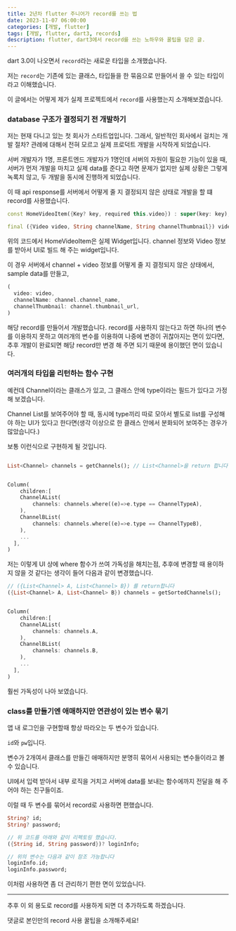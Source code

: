 ```yaml
---
title: 2년차 flutter 주니어가 record를 쓰는 법
date: 2023-11-07 06:00:00
categories: [개발, flutter]
tags: [개발, flutter, dart3, records]
description: flutter, dart3에서 record를 쓰는 노하우와 꿀팁을 담은 글.
---
```


dart 3.0이 나오면서 `record`라는 새로운 타입을 소개했습니다.

저는 `record`는 기존에 있는 클래스, 타입들을 한 묶음으로 만들어서 쓸 수 있는 타입이라고 이해했습니다.

이 글에서는 어떻게 제가 실제 프로젝트에서 `record`를 사용했는지 소개해보겠습니다.



### database 구조가 결정되기 전 개발하기

저는 현재 다니고 있는 첫 회사가 스타트업입니다. 그래서, 일반적인 회사에서 걸치는 개발 절차? 관례에 대해서 전혀 모르고 실제 프로덕트 개발을 시작하게 되었습니다.

서버 개발자가 1명, 프론트엔드 개발자가 1명인데 서버의 자원이 필요한 기능이 있을 때, 서버가 먼저 개발을 마치고 실제 data를 준다고 하면 문제가 없지만 실제 상황은 그렇게 녹록치 않고, 두 개발을 동시에 진행하게 되었습니다.

이 때 api response를 서버에서 어떻게 줄 지 결정되지 않은 상태로 개발을 할 떄 record를 사용했습니다.

```dart
const HomeVideoItem({Key? key, required this.video}) : super(key: key);

final ({Video video, String channelName, String channelThumbnail}) video;
```

위의 코드에서 HomeVideoItem은 실제 Widget입니다. channel 정보와 Video 정보를 받아서 UI로 빌드 해 주는 widget입니다.

이 경우 서버에서 channel + video 정보를 어떻게 줄 지 결정되지 않은 상태에서, sample data를 만들고,

```dart
(
  video: video,
  channelName: channel.channel_name,
  channelThumbnail: channel.thumbnail_url,
)
```

해당 record를 만들어서 개발했습니다. record를 사용하지 않는다고 하면 하나의 변수를 이용하지 못하고 여러개의 변수를 이용하여 나중에 변경이 귀찮아지는 면이 있다면, 추후 개발이 완료되면 해당 record만 변경 해 주면 되기 때문에 용이했던 면이 있습니다.



### 여러개의 타입을 리턴하는 함수 구현

예컨데 Channel이라는 클래스가 있고, 그 클래스 안에 type이라는 필드가 있다고 가정 해 보겠습니다.

Channel List를 보여주어야 할 때, 동시에 type끼리 따로 모아서 별도로 list를 구성해야 하는 UI가 있다고 한다면(생각 이상으로 한 클래스 안에서 분화되어 보여주는 경우가 많았습니다.)

보통 이런식으로 구현하게 될 것입니다.

```dart 

List<Channel> channels = getChannels(); // List<Channel>을 return 합니다.


Column(
	children:[
    ChannelAList(
    	channels: channels.where((e)=>e.type == ChannelTypeA),
    ),
    ChannelBList(
    	channels: channels.where((e)=>e.type == ChannelTypeB),
    ),
    ...
  ],
)

```

저는 이렇게 UI 상에 where 함수가 쓰여 가독성을 해치는점, 추후에 변경할 때 용이하지 않을 것 같다는 생각이 들어 다음과 같이 변경했습니다.

```dart
// ({List<Channel> A, List<Channel> B}) 를 return합니다
({List<Channel> A, List<Channel> B}) channels = getSortedChannels(); 


Column(
	children:[
    ChannelAList(
    	channels: channels.A,
    ),
    ChannelBList(
    	channels: channels.B,
    ),
    ...
  ],
)

```

훨씬 가독성이 나아 보였습니다.



### class를 만들기엔 애매하지만 연관성이 있는 변수 묶기

앱 내 로그인을 구현할때 항상 따라오는 두 변수가 있습니다.

`id`와 `pw`입니다. 

변수가 2개여서 클래스를 만들긴 애매하지만 분명히 묶어서 사용되는 변수들이라고 볼 수 있습니다.

UI에서 입력 받아서 내부 로직을 거치고 서버에 data를 보내는 함수에까지 전달을 해 주어야 하는 친구들이죠.

이럴 때 두 변수를 묶어서 record로 사용하면 편했습니다.

```dart
String? id;
String? password;

// 위 코드를 아래와 같이 리펙토링 했습니다.
({String id, String password})? loginInfo;

// 위의 변수는 다음과 같이 참조 가능합니다
loginInfo.id;
loginInfo.password;
```

이처럼 사용하면 좀 더 관리하기 편한 면이 있었습니다.

---

추후 이 외 용도로 record를 사용하게 되면 더 추가하도록 하겠습니다.

댓글로 본인만의 record 사용 꿀팁을 소개해주세요!
